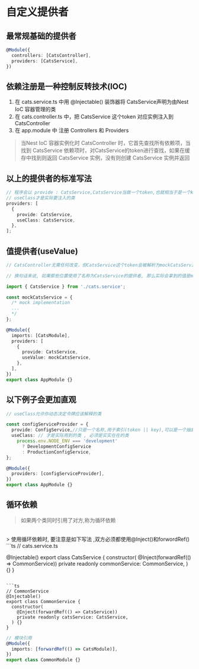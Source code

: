 # 自定义提供者

## 最常规基础的提供者
```ts
@Module({
  controllers: [CatsController],
  providers: [CatsService],
})
```
## 依赖注册是一种控制反转技术(IOC) 
1. 在 cats.service.ts 中用 @Injectable() 装饰器将 CatsService声明为由Nest IoC 容器管理的类
2. 在 cats.controller.ts 中，把 CatsService 这个token 对应实例注入到 CatsController
3. 在 app.module 中 注册 Controllers 和 Providers
> 当Nest IoC 容器实例化时 CatsController 时，它首先查找所有依赖项，当找到 CatsService 依赖项时，对CatsService的token进行查找，如果在缓存中找到则返回 CatsService 实例，没有则创建 CatsService 实例并返回

## 以上的提供者的标准写法
```ts
// 程序会以 provide : CatsService,CatsService当做一个token,也就相当于是一个key,只是一个名称,也可以是一个字符串
// useClass才是实际要注入的类
providers: [
  {
    provide: CatsService,
    useClass: CatsService,
  },
];
```

## 值提供者(useValue)
```ts
// CatsController无需任何改变，但CatsService这个token会被解析为mockCatsService，注意，mockCatsService 和 CatsService有完全相同的接口

// 换句话来说, 如果那些位置使用了名称为CatsService的提供者, 那么实际会拿到的值是mockCatsService

import { CatsService } from './cats.service';

const mockCatsService = {
  /* mock implementation
  ...
  */
};

@Module({
  imports: [CatsModule],
  providers: [
    {
      provide: CatsService,
      useValue: mockCatsService,
    },
  ],
})
export class AppModule {}
```

## 以下例子会更加直观
```ts
// useClass允许你动态决定令牌应该解释的类

const configServiceProvider = {
  provide: ConfigService,//只是一个名称,用于索引(token || key),可以是一个抽象类
  useClass: // 才是实际用到的类 , 必须是实实在在的类
    process.env.NODE_ENV === 'development'
      ? DevelopmentConfigService
      : ProductionConfigService,
};

@Module({
  providers: [configServiceProvider],
})
export class AppModule {}
```

## 循环依赖 
> 如果两个类同时引用了对方,称为循环依赖
<br/>
> 使用循环依赖时, 要注意是如下写法 ,双方必须都使用@Inject()和forwordRef()
```ts
// cats.service.ts

@Injectable()
export class CatsService {
  constructor(
    @Inject(forwardRef(() => CommonService))
    private readonly commonService: CommonService,
  ) {}
}
```

```ts
// CommonService
@Injectable()
export class CommonService {
  constructor(
    @Inject(forwardRef(() => CatsService))
    private readonly catsService: CatsService,
  ) {}
}
```
```ts
// 模块引用
@Module({
  imports: [forwardRef(() => CatsModule)],
})
export class CommonModule {}
```